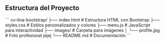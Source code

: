 
## Estructura del Proyecto

\`\`\`
cv-lina-bootstrap/
├── index.html          # Estructura HTML con Bootstrap
├── styles.css          # Estilos personalizados y colores
├── menu.js            # JavaScript para interactividad
├── images/            # Carpeta para imágenes
│   └── profile.jpg    # Foto profesional jejej
└── README.md          # Documentación 
\`\`\`